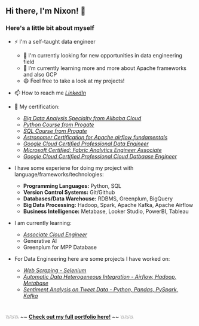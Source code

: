 ## Hi there, I'm Nixon! 👋

### Here's a little bit about myself

- ⚡ I'm a self-taught data engineer
  - 🤔 I'm currently looking for new opportunities in data engineering field
  - 🌱 I’m currently learning more and more about Apache frameworks and also GCP
  - 😄 Feel free to take a look at my projects!
- 📫 How to reach me [*LinkedIn*](https://www.linkedin.com/in/nixon-hutahaean/)
- 📝 My certification:
  - [*Big Data Analysis Specialty from Alibaba Cloud*](https://drive.google.com/file/d/1Sq7GxHqUD0UWlDQQPsdVY9nYDyWH07Sw/view?usp=sharing)
  - [*Python Course from Progate*](https://drive.google.com/file/d/117XbX1nxjBIxpdYKD3yJoIlbWLPIS-HI/view?usp=sharing)
  - [*SQL Course from Progate*](https://drive.google.com/file/d/1GAbOEeKApx_4tKpnWy3LCXgMJIAG04zp/view?usp=sharing)
  - [*Astronomer Certification for Apache airflow fundamentals*](https://drive.google.com/file/d/1junXJWuuHpt-0Hu1Gg5SKAIJQlzCCAN4/view?usp=sharing)
  - [*Google Cloud Certified Professional Data Engineer*](https://drive.google.com/file/d/1upevxEBP4FX8lggBkC_8a6NkwOenNaiV/view?usp=sharing)
  - [*Microsoft Certified: Fabric Analytics Engineer Associate*](https://drive.google.com/file/d/1zTvpPCIU1z7I7fbTApRQwCHVQW_Kvrp4/view?usp=sharing)
  - [*Google Cloud Certified Professional Cloud Datbaase Engineer*](https://drive.google.com/file/d/10m6cyAhZMTwpLeAv-_qMWM0Irv9ARCNl/view?usp=sharing)

- I have some experiene for doing my project with language/frameworks/technologies:
  - <strong>Programming Languages:</strong> Python, SQL
  - <strong>Version Control Systems:</strong> Git/Github
  - <strong>Databases/Data Warehouse:</strong> RDBMS, Greenplum, BigQuery
  - <strong>Big Data Processing:</strong> Hadoop, Spark, Apache Kafka, Apache Airflow
  - <strong>Business Intelligence:</strong> Metabase, Looker Studio, PowerBI, Tableau
 
- I am currently learning:
  - [*Associate Cloud Engineer*](https://cloud.google.com/learn/certification/cloud-engineer)
  - Generative AI
  - Greenplum for MPP Database

- For Data Engineering here are some projects I have worked on:
  - [*Web Scraping - Selenium*](https://github.com/Xedonedron/web-scraping)
  - [*Automatic Data Heterogeneous Integration - Airflow, Hadoop, Metabase*](https://github.com/Xedonedron/data-lake-for-smart-farming)
  - [*Sentiment Analysis on Tweet Data - Python, Pandas, PySpark, Kafka*](https://github.com/Xedonedron/PDBFinalProject)

#
  💥💥💥 ~~ [**Check out my full portfolio here!**](https://github.com/Xedonedron/portofolio) ~~ 💥💥💥

